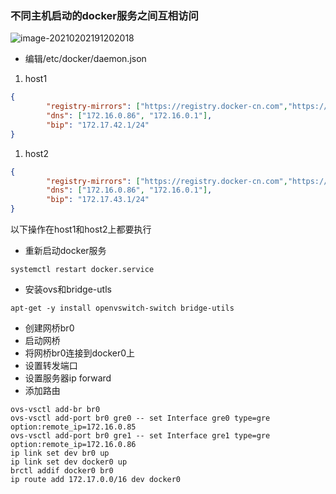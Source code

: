 ### 不同主机启动的docker服务之间互相访问



![image-20210202191202018](I:%5Cgithub%5Cpages_on_everyday%5Cimgs%5Cimage-20210202191202018.png)



-   编辑/etc/docker/daemon.json

1.  host1

```json
{
        "registry-mirrors": ["https://registry.docker-cn.com","https://kxv08zer.mirror.aliyuncs.com"],
        "dns": ["172.16.0.86", "172.16.0.1"],
        "bip": "172.17.42.1/24"
}
```



1.  host2

```json
{
        "registry-mirrors": ["https://registry.docker-cn.com","https://kxv08zer.mirror.aliyuncs.com"],
        "dns": ["172.16.0.86", "172.16.0.1"],
        "bip": "172.17.43.1/24"
}
```



以下操作在host1和host2上都要执行

-   重新启动docker服务

```shell
systemctl restart docker.service
```

-   安装ovs和bridge-utls

```shell
apt-get -y install openvswitch-switch bridge-utils

```

-   创建网桥br0
-   启动网桥
-   将网桥br0连接到docker0上
-   设置转发端口
-   设置服务器ip forward
-   添加路由

```shell
ovs-vsctl add-br br0
ovs-vsctl add-port br0 gre0 -- set Interface gre0 type=gre option:remote_ip=172.16.0.85
ovs-vsctl add-port br0 gre1 -- set Interface gre1 type=gre option:remote_ip=172.16.0.86
ip link set dev br0 up
ip link set dev docker0 up
brctl addif docker0 br0
ip route add 172.17.0.0/16 dev docker0
```

